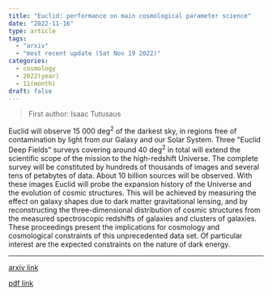 ```yaml
---
title: "Euclid: performance on main cosmological parameter science"
date: "2022-11-16"
type: article
tags:
  - "arxiv"
  - "most recent update (Sat Nov 19 2022)"
categories:
  - cosmology
  - 2022(year)
  - 11(month)
draft: false
---
```


> First author: Isaac Tutusaus

 Euclid will observe 15 000 deg$^2$ of the darkest sky, in regions free of
contamination by light from our Galaxy and our Solar System. Three "Euclid Deep
Fields" surveys covering around 40 deg$^2$ in total will extend the scientific
scope of the mission to the high-redshift Universe. The complete survey will be
constituted by hundreds of thousands of images and several tens of petabytes of
data. About 10 billion sources will be observed. With these images Euclid will
probe the expansion history of the Universe and the evolution of cosmic
structures. This will be achieved by measuring the effect on galaxy shapes due
to dark matter gravitational lensing, and by reconstructing the
three-dimensional distribution of cosmic structures from the measured
spectroscopic redshifts of galaxies and clusters of galaxies. These proceedings
present the implications for cosmology and cosmological constraints of this
unprecedented data set. Of particular interest are the expected constraints on
the nature of dark energy.

---
[arxiv link](http://arxiv.org/abs/2211.08913v1)

[pdf link](http://arxiv.org/pdf/2211.08913v1)